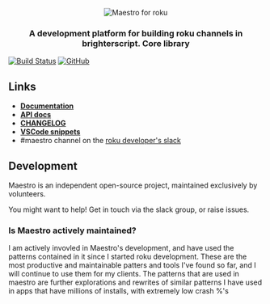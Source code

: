 <p align="center">
  <img src="docs/maestroLogo.png" alt="Maestro for roku" />
</p>
<h3 align="center">
A development platform for building roku channels in brighterscript. Core library
</h3>


[![Build Status](https://travis-ci.org/georgejecook/maestro-roku-core.svg?branch=master)](https://travis-ci.org/georgejecook/maestro)
[![GitHub](https://img.shields.io/github/release/georgejecook/maestro-roku-core.svg?style=flat-square)](https://github.com/georgejecook/maestro-roku-core/releases) 

## Links
 - **[Documentation](docs/index.md)**
 - **[API docs](https://georgejecook.github.io/maestro-roku-core)**
 - **[CHANGELOG](CHANGELOG.md)**
 - **[VSCode snippets](docs/vsCodeSnippets.md)**
 - \#maestro channel on the [roku developer's slack](https://join.slack.com/t/rokudevelopers/shared_invite/enQtMzgyODg0ODY0NDM5LTc2ZDdhZWI2MDBmYjcwYTk5MmE1MTYwMTA2NGVjZmJiNWM4ZWY2MjY1MDY0MmViNmQ1ZWRmMWUzYTVhNzJiY2M)

## Development

Maestro is an independent open-source project, maintained exclusively by volunteers.

You might want to help! Get in touch via the slack group, or raise issues.

### Is Maestro actively maintained?

I am actively invovled in Maestro's development, and have used the patterns contained in it since I started roku development. These are the most productive and maintainable patters and tools I've found so far, and I will continue to use them for my clients. The patterns that are used in maestro are further explorations and rewrites of similar patterns I have used in apps that have millions of installs, with extremely low crash %'s
